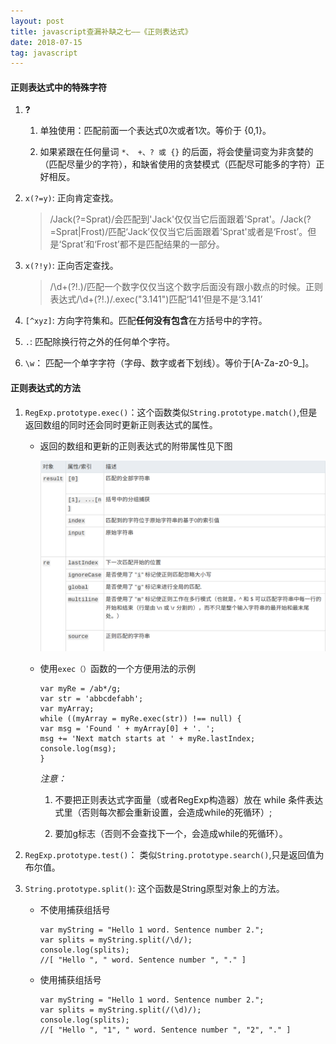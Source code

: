 ```yaml
---
layout: post
title: javascript查漏补缺之七——《正则表达式》
date: 2018-07-15
tag: javascript
---
```




#### 正则表达式中的特殊字符

1. **?**

    1. 单独使用：匹配前面一个表达式0次或者1次。等价于 {0,1}。

    2. 如果紧跟在任何量词 `*、 +、? 或 {}` 的后面，将会使量词变为非贪婪的（匹配尽量少的字符），和缺省使用的贪婪模式（匹配尽可能多的字符）正好相反。
2. `x(?=y)`: 正向肯定查找。

    > /Jack(?=Sprat)/会匹配到'Jack'仅仅当它后面跟着'Sprat'。/Jack(?=Sprat|Frost)/匹配‘Jack’仅仅当它后面跟着'Sprat'或者是‘Frost’。但是‘Sprat’和‘Frost’都不是匹配结果的一部分。

<!-- more -->

3. `x(?!y)`: 正向否定查找。

    > /\d+(?!\.)/匹配一个数字仅仅当这个数字后面没有跟小数点的时候。正则表达式/\d+(?!\.)/.exec("3.141")匹配‘141’但是不是‘3.141’

4. `[^xyz]`: 方向字符集和。匹配**任何没有包含**在方括号中的字符。

5. `.`: 匹配除换行符之外的任何单个字符。

6. `\w`： 匹配一个单字字符（字母、数字或者下划线）。等价于[A-Za-z0-9_]。

#### 正则表达式的方法

1. `RegExp.prototype.exec()`：这个函数类似`String.prototype.match()`,但是返回数组的同时还会同时更新正则表达式的属性。

    - 返回的数组和更新的正则表达式的附带属性见下图

        ![exec()返回值](/images/js/5.png)

    - 使用`exec（）`函数的一个方便用法的示例

        ```
        var myRe = /ab*/g;
        var str = 'abbcdefabh';
        var myArray;
        while ((myArray = myRe.exec(str)) !== null) {
        var msg = 'Found ' + myArray[0] + '. ';
        msg += 'Next match starts at ' + myRe.lastIndex;
        console.log(msg);
        }
        ```

        *注意：*

        1. 不要把正则表达式字面量（或者RegExp构造器）放在 while 条件表达式里（否则每次都会重新设置，会造成while的死循环）;

        2. 要加g标志（否则不会查找下一个，会造成while的死循环）。

2. `RegExp.prototype.test()`： 类似`String.prototype.search()`,只是返回值为布尔值。

3. `String.prototype.split()`: 这个函数是String原型对象上的方法。

    - 不使用捕获组括号
        ```
        var myString = "Hello 1 word. Sentence number 2.";
        var splits = myString.split(/\d/);
        console.log(splits);
        //[ "Hello ", " word. Sentence number ", "." ]
        ```

    - 使用捕获组括号
        ```
        var myString = "Hello 1 word. Sentence number 2.";
        var splits = myString.split(/(\d)/);
        console.log(splits);
        //[ "Hello ", "1", " word. Sentence number ", "2", "." ]
        ```

